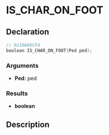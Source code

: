 # IS_CHAR_ON_FOOT

## Declaration
```cpp
// 0x10A86CF4
boolean IS_CHAR_ON_FOOT(Ped ped);
```

### Arguments
- **Ped:** ped

### Results
- **boolean**

## Description
